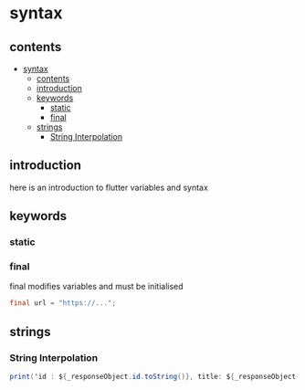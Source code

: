 # syntax

## contents

- [syntax](#syntax)
  - [contents](#contents)
  - [introduction](#introduction)
  - [keywords](#keywords)
    - [static](#static)
    - [final](#final)
  - [strings](#strings)
    - [String Interpolation](#string-interpolation)

## introduction

here is an introduction to flutter variables and syntax

## keywords

### static

### final

final modifies variables and must be initialised

```java
final url = "https://...";
```

## strings

### String Interpolation

```java
print('id : ${_responseObject.id.toString()}, title: ${_responseObject.title}, body: ${_responseObject.body}, userId: ${_responseObject.userId}')
```